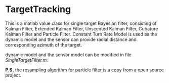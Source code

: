 # TargetTracking
This is a matlab value class for single target Bayesian filter, consisting of Kalman Filter, Extended Kalman Filter, Unscented Kalman Filter, Cubature Kalman Filter
and Particle Filter. Constant Turn Rate Model is used as the dynamic model and the sensor can provide radial distance and corresponding azimuth of the target.

dynamic model and the sensor model can be modified in file _SingleTargetFilter.m_.

**P.S.** the resampling algorithm for particle filter is a copy from a open source project.
